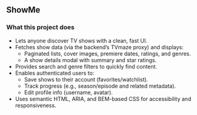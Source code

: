 ## ShowMe

### What this project does
- Lets anyone discover TV shows with a clean, fast UI.
- Fetches show data (via the backend’s TVmaze proxy) and displays:
  - Paginated lists, cover images, premiere dates, ratings, and genres.
  - A show details modal with summary and star ratings.
- Provides search and genre filters to quickly find content.
- Enables authenticated users to:
  - Save shows to their account (favorites/watchlist).
  - Track progress (e.g., season/episode and related metadata).
  - Edit profile info (username, avatar).
- Uses semantic HTML, ARIA, and BEM-based CSS for accessibility and responsiveness.
